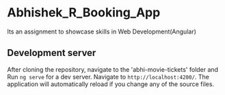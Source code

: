 # Abhishek_R_Booking_App
Its an assignment to showcase skills in Web Development(Angular)

## Development server

After cloning the repository, navigate to the 'abhi-movie-tickets' folder and Run `ng serve` for a dev server. Navigate to `http://localhost:4200/`. The application will automatically reload if you change any of the source files.



